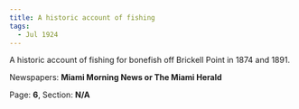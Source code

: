 ```yaml
---  
title: A historic account of fishing  
tags:  
  - Jul 1924  
---  
```

  
A historic account of fishing for bonefish off Brickell Point in 1874 and 1891.  
  
Newspapers: **Miami Morning News or The Miami Herald**  
  
Page: **6**, Section: **N/A** 
